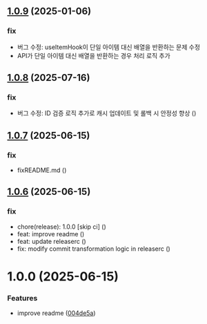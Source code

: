 ## [1.0.9](https://github.com/Sun-Woo-Kim/AmplifyQuery/compare/v1.0.8...v1.0.9) (2025-01-06)


### fix

* 버그 수정: useItemHook이 단일 아이템 대신 배열을 반환하는 문제 수정
* API가 단일 아이템 대신 배열을 반환하는 경우 처리 로직 추가

## [1.0.8](https://github.com/Sun-Woo-Kim/AmplifyQuery/compare/v1.0.7...v1.0.8) (2025-07-16)


### fix

* 버그 수정: ID 검증 로직 추가로 캐시 업데이트 및 롤백 시 안정성 향상 ([](https://github.com/Sun-Woo-Kim/AmplifyQuery/commit/84865431e74327c9268b8cd5e1af7535fc5c1289))

## [1.0.7](https://github.com/Sun-Woo-Kim/AmplifyQuery/compare/v1.0.6...v1.0.7) (2025-06-15)


### fix

* fixREADME.md ([](https://github.com/Sun-Woo-Kim/AmplifyQuery/commit/11fbce7a02f6854a7bf79c50f96538b927ee40bb))

## [1.0.6](https://github.com/Sun-Woo-Kim/AmplifyQuery/compare/v1.0.5...v1.0.6) (2025-06-15)


### fix

* chore(release): 1.0.0 [skip ci] ([](https://github.com/Sun-Woo-Kim/AmplifyQuery/commit/f377e1269d8b77f98fe528a27c6355b49c4aa75f))
* feat: improve readme ([](https://github.com/Sun-Woo-Kim/AmplifyQuery/commit/004de5a47a17c4c6b95ec5de1751747c11ca35ac))
* feat: update releaserc ([](https://github.com/Sun-Woo-Kim/AmplifyQuery/commit/af7b3ae024c4b8dd029cbedd24b5dee0dc489025))
* fix: modify commit transformation logic in releaserc ([](https://github.com/Sun-Woo-Kim/AmplifyQuery/commit/51277b1c1cee5dbece3024814649ec0a8623556e))

# 1.0.0 (2025-06-15)


### Features

* improve readme ([004de5a](https://github.com/Sun-Woo-Kim/AmplifyQuery/commit/004de5a47a17c4c6b95ec5de1751747c11ca35ac))
